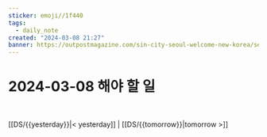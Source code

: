 ```yaml
---
sticker: emoji//1f440
tags:
  - daily_note
created: "2024-03-08 21:27"
banner: https://outpostmagazine.com/sin-city-seoul-welcome-new-korea/seoul-skyline-photo/
---
```

# 2024-03-08 해야 할 일

​

[[DS/{{yesterday}}|< yesterday]] | [[DS/{{tomorrow}}|tomorrow >]]